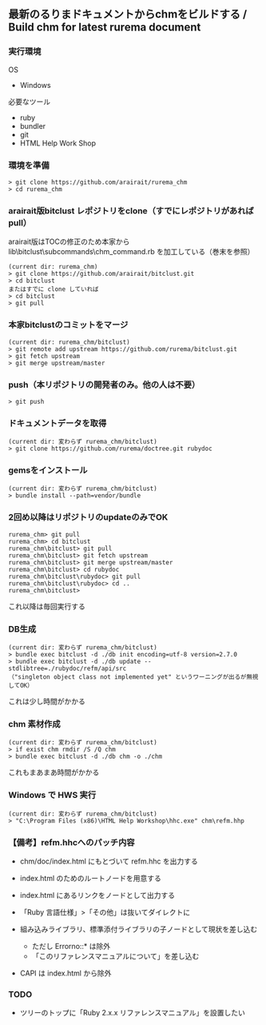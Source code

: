 ## 最新のるりまドキュメントからchmをビルドする / Build chm for latest rurema document

### 実行環境
OS
- Windows

必要なツール
- ruby
- bundler
- git
- HTML Help Work Shop

### 環境を準備
```
> git clone https://github.com/arairait/rurema_chm
> cd rurema_chm
```

### arairait版bitclust レポジトリをclone（すでにレポジトリがあればpull）

arairait版はTOCの修正のため本家から lib\bitclust\subcommands\chm_command.rb を加工している（巻末を参照）

```
(current dir: rurema_chm)
> git clone https://github.com/arairait/bitclust.git
> cd bitclust
またはすでに clone していれば
> cd bitclust
> git pull
```

### 本家bitclustのコミットをマージ
```
(current dir: rurema_chm/bitclust)
> git remote add upstream https://github.com/rurema/bitclust.git
> git fetch upstream
> git merge upstream/master
```

### push（本リポジトリの開発者のみ。他の人は不要）
```
> git push
```

### ドキュメントデータを取得
```
(current dir: 変わらず rurema_chm/bitclust)
> git clone https://github.com/rurema/doctree.git rubydoc
```

### gemsをインストール
```
(current dir: 変わらず rurema_chm/bitclust)
> bundle install --path=vendor/bundle
```

### 2回め以降はリポジトリのupdateのみでOK
```
rurema_chm> git pull
rurema_chm> cd bitclust
rurema_chm\bitclust> git pull
rurema_chm\bitclust> git fetch upstream
rurema_chm\bitclust> git merge upstream/master
rurema_chm\bitclust> cd rubydoc
rurema_chm\bitclust\rubydoc> git pull
rurema_chm\bitclust\rubydoc> cd ..
rurema_chm\bitclust>
```
これ以降は毎回実行する

### DB生成
```
(current dir: 変わらず rurema_chm/bitclust)
> bundle exec bitclust -d ./db init encoding=utf-8 version=2.7.0
> bundle exec bitclust -d ./db update --stdlibtree=./rubydoc/refm/api/src
（"singleton object class not implemented yet" というワーニングが出るが無視してOK）
```
これは少し時間がかかる

### chm 素材作成
```
(current dir: 変わらず rurema_chm/bitclust)
> if exist chm rmdir /S /Q chm
> bundle exec bitclust -d ./db chm -o ./chm
```
これもまあまあ時間がかかる

### Windows で HWS 実行
```
(current dir: 変わらず rurema_chm/bitclust)
> "C:\Program Files (x86)\HTML Help Workshop\hhc.exe" chm\refm.hhp
```

### 【備考】refm.hhcへのパッチ内容
- chm/doc/index.html にもとづいて refm.hhc を出力する

- index.html のためのルートノードを用意する
- index.html にあるリンクをノードとして出力する
- 「Ruby 言語仕様」>「その他」は抜いてダイレクトに
- 組み込みライブラリ、標準添付ライブラリの子ノードとして現状を差し込む
  - ただし Errorno::* は除外
  - 「このリファレンスマニュアルについて」を差し込む
- CAPI は index.html から除外

### TODO
- ツリーのトップに「Ruby 2.x.x リファレンスマニュアル」を設置したい
